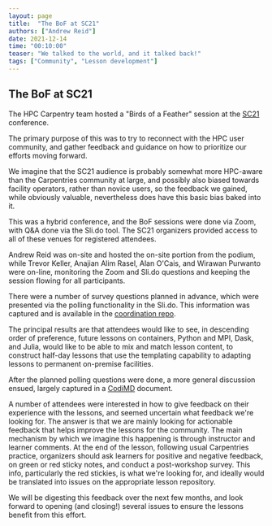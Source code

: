 ```yaml
---
layout: page
title:  "The BoF at SC21"
authors: ["Andrew Reid"]
date: 2021-12-14
time: "00:10:00" 
teaser: "We talked to the world, and it talked back!"
tags: ["Community", "Lesson development"]
---
```


## The BoF at SC21

The HPC Carpentry team hosted a "Birds of a Feather" 
session at the [SC21][sc21] conference.

The primary purpose of this was to try to reconnect with 
the HPC user community, and gather feedback and guidance
on how to prioritize our efforts moving forward.

We imagine that the SC21 audience is probably somewhat more
HPC-aware than the Carpentries community at large, and 
possibly also biased towards facility operators, rather 
than novice users, so the feedback we gained, while obviously
valuable, nevertheless does have this basic bias baked
into it.

This was a hybrid conference, and the BoF sessions were
done via Zoom, with Q&A done
via the Sli.do tool.  The SC21 organizers provided access to
all of these venues for registered attendees.

Andrew Reid was on-site and hosted the on-site portion from 
the podium, while Trevor Keller, Anajian Alim Rasel, 
Alan O'Cais, and Wirawan Purwanto  were on-line, 
monitoring the Zoom and Sli.do 
questions and keeping the session flowing for all participants.

There were a number of survey questions planned in advance,
which were presented via the polling functionality in the 
Sli.do.  This information was captured and is available
in the [coordination repo][coordrepo].

The principal results are that attendees would like to see,
in descending order of preference, future lessons on containers, 
Python and MPI, Dask, and Julia, would like to be able to 
mix and match lesson content, to construct half-day lessons 
that use the templating capability to adapting lessons to 
permanent on-premise facilities.

After the planned polling questions were done, a more general
discussion ensued, largely captured in a [CodiMD][bofcodi] 
document.

A number of attendees were interested in how to give feedback
on their experience with the lessons, and seemed uncertain what
feedback we're looking for.  The answer is that we are mainly
looking for actionable feedback that helps improve the lessons
for the community.  The main mechanism by which we imagine this 
happening is through instructor and learner comments.  At the 
end of the lesson, following usual Carpentries practice, organizers
should ask learners for positive and negative feedback, on green
or red sticky notes, and conduct a post-workshop survey.  This
info, particularly the red stickies, is what we're looking for,
and ideally would be translated into issues on the appropriate
lesson repository.

We will be digesting this feedback over the next few months,
and look forward to opening (and closing!) several issues to 
ensure the lessons benefit from this effort.

[sc21]: https://sc21.supercomputing.org/
[coordrepo]: https://github.com/hpc-carpentry/coordination/tree/main/conferences/SC21
[bofcodi]: https://codimd.carpentries.org/9-Y8OaVIT2qpb_P47TR7Lw

